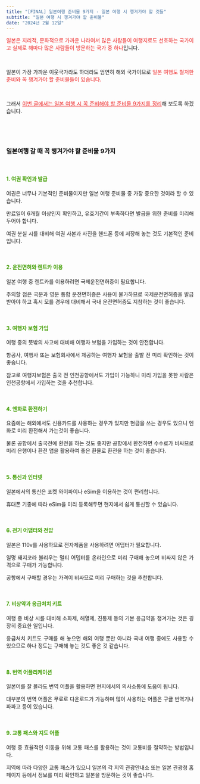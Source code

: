 ```yaml
---
title: "[FINAL] 일본여행 준비물 9가지 - 일본 여행 시 챙겨가야 할 것들"
subtitle: "일본 여행 시 챙겨가야 할 준비물"
date: "2024년 2월 12일"
---
```



<p style="text-align: justify;" data-ke-size="size16"><span style="color: #ee2323;">일본은 지리적, 문화적으로 가까운 나라여서 많은 사람들이 여행지로도 선호하는 국가이고 실제로 해마다 많은 사람들이 방문하는 국가 중 하나</span>입니다.</p>
<p style="text-align: justify;"><br /></p>


<p style="text-align: justify;" data-ke-size="size16"></p>
<p style="text-align: justify;" data-ke-size="size16">일본이 가장 가까운 이웃국가라도 하더라도 엄연히 해외 국가이므로 <span style="color: #ee2323;">일본 여행도 철저한 준비와 꼭 챙겨가야 할 준비믈들이 있습니다.</span></p>
<p style="text-align: justify;"><br /></p>

<p style="text-align: justify;" data-ke-size="size16"></p>
<p style="text-align: justify;" data-ke-size="size16">그래서 <span style="color: #ee2323;"><u>이번 글에서는 일본 여행 시 꼭 준비해야 할 준비물 9가지를 정리</u></span>해 보도록 하겠습니다.</p>
<p style="text-align: justify;"><br /></p>

<p style="text-align: justify;"><br /></p>
<p style="text-align: justify;" data-ke-size="size16"></p>
<p style="text-align: justify;" data-ke-size="size16"></p>
<h3 style="text-align: justify;" data-ke-size="size23"><span style="color: #000000;"><b>일본여행 갈 때 꼭 챙겨가야 할 준비물 9가지</b></span></h3>
<p style="text-align: justify;" data-ke-size="size16"></p>
<p style="text-align: justify;"><br /></p>
<h4 style="text-align: justify;" data-ke-size="size20"><span style="color: #409d00;"><b>1. 여권 확인과 발급</b></span></h4>
<p style="text-align: justify;" data-ke-size="size16">여권은 너무나 기본적인 준비물이지만 일본 여행 준비물 중 가장 중요한 것이라 할 수 있습니다.</p>
<p style="text-align: justify;" data-ke-size="size16"></p>
<p style="text-align: justify;" data-ke-size="size16">만료일이 6개월 이상인지 확인하고, 유효기간이 부족하다면 발급을 위한 준비를 미리해 두어야 합니다.</p>
<p style="text-align: justify;" data-ke-size="size16"></p>
<p style="text-align: justify;" data-ke-size="size16">여권 분실 시를 대비해 여권 사본과 사진을 핸드폰 등에 저장해 놓는 것도 기본적인 준비입니다.</p>
<p style="text-align: justify;" data-ke-size="size16"></p>
<p style="text-align: justify;" data-ke-size="size16"></p>

<p style="text-align: justify;"><br /></p>
<h4 style="text-align: justify;" data-ke-size="size20"><span style="color: #409d00;"><b>2. 운전면허와 렌트카 이용</b></span></h4>
<p style="text-align: justify;" data-ke-size="size16">일본 여행 중 렌트카를 이용하려면 국제운전면허증이 필요합니다.</p>
<p style="text-align: justify;" data-ke-size="size16"></p>
<p style="text-align: justify;" data-ke-size="size16">주의할 점은 국문과 영문 통합 운전면허증은 사용이 불가하므로 국제운전면허증을 발급받아야 하고 혹시 모를 경우에 대비해서 국내 운전면허증도 지참하는 것이 좋습니다.</p>
<p style="text-align: justify;" data-ke-size="size16"></p>
<p style="text-align: justify;" data-ke-size="size16"></p>

<p style="text-align: justify;"><br /></p>
<h4 style="text-align: justify;" data-ke-size="size20"><span style="color: #409d00;"><b>3. 여행자 보험 가입</b></span></h4>
<p style="text-align: justify;" data-ke-size="size16">여행 중의 뜻밖의 사고에 대비해 여행자 보험을 가입하는 것이 안전합니다.</p>
<p style="text-align: justify;" data-ke-size="size16"></p>
<p style="text-align: justify;" data-ke-size="size16">항공사, 여행사 또는 보험회사에서 제공하는 여행자 보험을 출발 전 미리 확인하는 것이 좋습니다.</p>
<p style="text-align: justify;" data-ke-size="size16"></p>
<p style="text-align: justify;" data-ke-size="size16">참고로 여행자보험은 출국 전 인천공항에서도 가입이 가능하니 미리 가입을 못한 사람은 인천공항에서 가입하는 것을 추천합니다.</p>
<p style="text-align: justify;" data-ke-size="size16"></p>
<p style="text-align: justify;" data-ke-size="size16"></p>
<p style="text-align: justify;" data-ke-size="size16"></p>

<p style="text-align: justify;"><br /></p>
<h4 style="text-align: justify;" data-ke-size="size20"><span style="color: #409d00;"><b>4. 엔화로 환전하기</b></span></h4>
<p style="text-align: justify;" data-ke-size="size16">요즘에는 해외에서도 신용카드를 사용하는 경우가 있지만 현금을 쓰는 경우도 있으니 엔화로 미리 환전해서 가는것이 좋습니다.</p>
<p style="text-align: justify;" data-ke-size="size16"></p>
<p style="text-align: justify;" data-ke-size="size16">물론 공항에서 출국전에 환전을 하는 것도 좋지만 공항에서 환전하면 수수료가 비싸므로 미리 은행이나 환전 앱을 활용하여 좋은 환율로 환전을 하는 것이 좋습니다.</p>
<p style="text-align: justify;" data-ke-size="size16"></p>
<p style="text-align: justify;" data-ke-size="size16"></p>

<p style="text-align: justify;"><br /></p>
<h4 style="text-align: justify;" data-ke-size="size20"><span style="color: #409d00;"><b>5. 통신과 인터넷</b></span></h4>
<p style="text-align: justify;" data-ke-size="size16">일본에서의 통신은 포켓 와이파이나 eSim을 이용하는 것이 편리합니다.</p>
<p style="text-align: justify;" data-ke-size="size16"></p>
<p style="text-align: justify;" data-ke-size="size16">휴대폰 기종에 따라 eSim을 미리 등록해두면 현지에서 쉽게 통신할 수 있습니다.</p>
<p style="text-align: justify;" data-ke-size="size16"></p>
<p style="text-align: justify;" data-ke-size="size16"></p>

<p style="text-align: justify;"><br /></p>
<h4 style="text-align: justify;" data-ke-size="size20"><span style="color: #409d00;"><b>6. 전기 어댑터와 전압</b></span></h4>
<p style="text-align: justify;" data-ke-size="size16">일본은 110v를 사용하므로 전자제품을 사용하려면 어댑터가 필요합니다.</p>
<p style="text-align: justify;" data-ke-size="size16"></p>
<p style="text-align: justify;" data-ke-size="size16">일명 돼지코라 불리우는 멀티 어뎁터를 온라인으로 미리 구매해 놓으며 비싸지 않은 가격으로 구매가 가능합니다.</p>
<p style="text-align: justify;" data-ke-size="size16"></p>
<p style="text-align: justify;" data-ke-size="size16">공항에서 구매할 경우는 가격이 비싸므로 미리 구매하는 것을 추천합니다.</p>
<p style="text-align: justify;" data-ke-size="size16"></p>
<p style="text-align: justify;" data-ke-size="size16"></p>

<p style="text-align: justify;"><br /></p>
<h4 style="text-align: justify;" data-ke-size="size20"><span style="color: #409d00;"><b>7. 비상약과 응급처치 키트</b></span></h4>
<p style="text-align: justify;" data-ke-size="size16">여행 중 비상 시를 대비해 소화제, 해열제, 진통제 등의 기본 응급약을 챙겨가는 것은 굉장히 중요한 일입니다.</p>
<p style="text-align: justify;" data-ke-size="size16"></p>
<p style="text-align: justify;" data-ke-size="size16">응급처치 키트도 구매를 해 놓으면 해외 여행 뿐만 아니라 국내 여행 중에도 사용할 수 있으므로 하나 정도는 구매해 놓는 것도 좋은 것 같습니다.</p>
<p style="text-align: justify;" data-ke-size="size16"></p>
<p style="text-align: justify;" data-ke-size="size16"></p>

<p style="text-align: justify;"><br /></p>
<h4 style="text-align: justify;" data-ke-size="size20"><b><span style="color: #409d00;">8. 번역 어플리케이션</span></b></h4>
<p style="text-align: justify;" data-ke-size="size16">일본어를 잘 몰라도 번역 어플을 활용하면 현지에서의 의사소통에 도움이 됩니다.</p>
<p style="text-align: justify;" data-ke-size="size16"></p>
<p style="text-align: justify;" data-ke-size="size16">대부분의 번역 어플은 무료로 다운로드가 가능하며 많이 사용하는 어플은 구글 번역기나 파파고 등이 있습니다.</p>
<p style="text-align: justify;" data-ke-size="size16"></p>
<p style="text-align: justify;" data-ke-size="size16"></p>

<p style="text-align: justify;"><br /></p>
<h4 style="text-align: justify;" data-ke-size="size20"><span style="color: #409d00;"><b>9. 교통 패스와 지도 어플</b></span></h4>
<p style="text-align: justify;" data-ke-size="size16">여행 중 효율적인 이동을 위해 교통 패스를 활용하는 것이 교통비를 절약하는 방법입니다.</p>
<p style="text-align: justify;" data-ke-size="size16"></p>
<p style="text-align: justify;" data-ke-size="size16">지역에 따라 다양한 교통 패스가 있으니 일본의 각 지역 관광안내소 또는 일본 관광청 홈페이지 등에서 정보를 미리 확인하고 일본을 방문하는 것이 좋습니다.</p>

<p style="text-align: justify;"><br /></p>